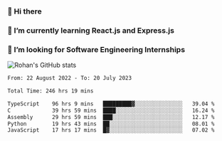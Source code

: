 ### 👋 Hi there 

<!--
**rohznmdev/rohznmdev** is a ✨ _special_ ✨ repository because its `README.md` (this file) appears on your GitHub profile.

Here are some ideas to get you started:

- 🔭 I’m currently working on ...
- 🌱 I’m currently learning Ruby and Ruby on Rails
- 👯 I’m looking to collaborate on ...
- 🤔 I’m looking for help with ...
- 💬 Ask me about ...
- 📫 How to reach me: ...
- 😄 Pronouns: ...
- ⚡ Fun fact: ...
-->
### 🌱 I’m currently learning React.js and Express.js
### 🤔 I’m looking for Software Engineering Internships
![Rohan's GitHub stats](https://github-readme-stats.vercel.app/api?username=rohznmdev&theme=dark&show_icons=true)

<!--START_SECTION:waka-->

```txt
From: 22 August 2022 - To: 20 July 2023

Total Time: 246 hrs 19 mins

TypeScript    96 hrs 9 mins   █████████▓░░░░░░░░░░░░░░░   39.04 %
C             39 hrs 59 mins  ████░░░░░░░░░░░░░░░░░░░░░   16.24 %
Assembly      29 hrs 59 mins  ███░░░░░░░░░░░░░░░░░░░░░░   12.17 %
Python        19 hrs 43 mins  ██░░░░░░░░░░░░░░░░░░░░░░░   08.01 %
JavaScript    17 hrs 17 mins  █▓░░░░░░░░░░░░░░░░░░░░░░░   07.02 %
```

<!--END_SECTION:waka-->
